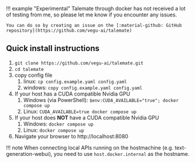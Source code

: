 !!! example "Experimental"
    Talemate through docker has not received a lot of testing from me, so please let me know if you encounter any issues.
    
    You can do so by creating an issue on the [:material-github: GitHub repository](https://github.com/vegu-ai/talemate)

## Quick install instructions

1. `git clone https://github.com/vegu-ai/talemate.git`
1. `cd talemate`
1. copy config file
    1. linux: `cp config.example.yaml config.yaml` 
    1. windows: `copy config.example.yaml config.yaml`
1. If your host has a CUDA compatible Nvidia GPU
    1. Windows (via PowerShell): `$env:CUDA_AVAILABLE="true"; docker compose up`
    1. Linux: `CUDA_AVAILABLE=true docker compose up`
1. If your host does **NOT** have a CUDA compatible Nvidia GPU
    1. Windows: `docker compose up`
    1. Linux: `docker compose up`
1. Navigate your browser to http://localhost:8080

!!! note
    When connecting local APIs running on the hostmachine (e.g. text-generation-webui), you need to use `host.docker.internal` as the hostname.
